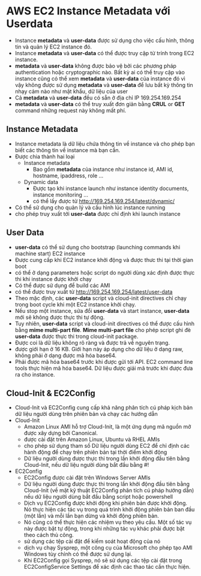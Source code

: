 # AWS EC2 Instance Metadata với Userdata

 * Instance **metadata** và **user-data** được sử dụng cho việc cấu hình, thông tin và quản lý 
   EC2 instance đó.
 * Instance **metadata** và **user-data** có thể được truy cập từ trính trong EC2 instance.
 * **metadata** và **user-data** không được bảo vệ bởi các phương pháp authentication hoặc
   cryptographic nào. Bất kỳ ai có thể truy cập vào instance cũng có thể xem **metadata** và
   **user-data** của instance đó vì vậy không được sử dụng **metadata** và **user-data** để 
   lưu bất kỳ thông tin nhạy cảm nào như mật khẩu, dữ liệu của user
 * Cả **metadata** và **user-data** đều có sẵn ở địa chỉ IP 169.254.169.254
 * **metadata** và **user-data** có thể truy xuất đơn giản bằng **CRUL** or **GET** command
   những request này không mất phí.

## Instance Metadata
 * Instance metadata là dữ liệu chứa thông tin về instance và cho phép bạn biết các thông tin
   về instance mà bạn cần.
 * Được chia thành hai loại
    * Instance metadata
        * Bao gồm **metadata** của instance như instance id, AMI id, hostname, ipaddress, role ...
    * Dynamic data
        * Được tạo khi instance launch như instance identity documents, instance monitoring ...
        * có thể lấy được từ http://169.254.169.254/latest/dynamic/
 * Có thể sử dụng cho quản lý và cấu hình lúc instance running
 * cho phép truy xuất tới **user-data** được chỉ định khi launch instance

 ## User Data

 * **user-data** có thể sử dụng cho bootstrap (launching commands khi machine start) 
   EC2 instance 
 * Được cung cấp khi EC2 instance khởi động và được thưc thi tại thời gian boot
 * có thể ở dạng parameters hoặc script do người dùng xác định được thực thi khi instance được
   khởi chạy
 * Có thể được sử dụng để build các AMI
 * có thể được truy xuất từ ​​http://169.254.169.254/latest/user-data
 * Theo mặc định, các **user-data** script và cloud-init directives chỉ chạy trong boot cycle
   khi một EC2 instance khởi chạy.
 * Nếu stop một instance, sửa đổi **user-data** và start instance, **user-data** mới sẽ không
   được thực thi tự động.
 * Tuy nhiên, **user-data** script và cloud-init directives có thể được cấu hình bằng 
   **mime multi-part file**. **Mime multi-part file** cho phép script ghi đè **user-data** được
    thực thi trong  cloud-init package.
 * Được coi là dữ liệu không rõ ràng và được trả về nguyên trạng.
 * được giới hạn ở 16 KB. Giới hạn này áp dụng cho dữ liệu ở dạng raw, không phải ở dạng được 
   mã hóa base64.
 * Phải được mã hóa base64 trước khi được gửi tới API. EC2 command line tools thực hiện mã hóa
   base64. Dữ liệu được giải mã trước khi được đưa ra cho instance.

 ## Cloud-Init & EC2Config

 * Cloud-Init và EC2Config cung cấp khả năng phân tích cú pháp kịch bản dữ liệu người dùng trên phiên bản và chạy các hướng dẫn
 * Cloud-Init
    * Amazon Linux AMI hỗ trợ Cloud-Init, là một ứng dụng mã nguồn mở được xây dựng bởi Canonical.
    * được cài đặt trên Amazon Linux, Ubuntu và RHEL AMIs
    * cho phép sử dụng tham số Dữ liệu người dùng EC2 để chỉ định các hành động để chạy trên phiên bản tại thời điểm khởi động
    * Dữ liệu người dùng được thực thi trong lần khởi động đầu tiên bằng Cloud-Init, nếu dữ liệu người dùng bắt đầu bằng #!
 * EC2Config
    * EC2Config được cài đặt trên Windows Server AMIs
    * Dữ liệu người dùng được thực thi trong lần khởi động đầu tiên bằng Cloud-Init (về mặt kỹ thuật EC2Config phân tích cú pháp hướng dẫn) nếu dữ liệu người dùng bắt đầu bằng script hoặc powershell
    * Dịch vụ EC2Config được khởi động khi phiên bản được khởi động. Nó thực hiện các tác vụ trong quá trình khởi động phiên bản ban đầu (một lần) và mỗi lần bạn dừng và khởi động phiên bản.
    * Nó cũng có thể thực hiện các nhiệm vụ theo yêu cầu. Một số tác vụ này được bật tự động, trong khi những tác vụ khác phải được bật theo cách thủ công.
    * sử dụng các tệp cài đặt để kiểm soát hoạt động của nó
    * dịch vụ chạy Sysprep, một công cụ của Microsoft cho phép tạo AMI Windows tùy chỉnh có thể được sử dụng lại.
    * Khi EC2Config gọi Sysprep, nó sẽ sử dụng các tệp cài đặt trong EC2ConfigService Settings để xác định các thao tác cần thực hiện.